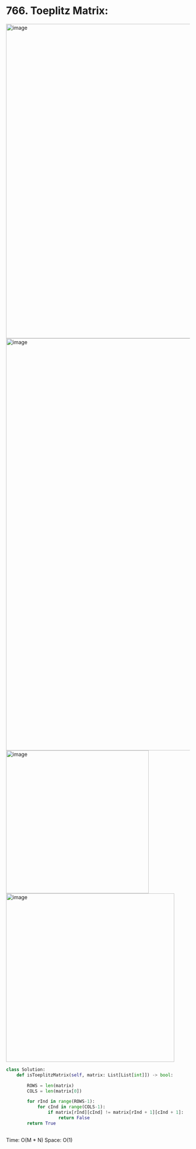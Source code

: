 # 766. Toeplitz Matrix:

<img width="860" alt="image" src="https://github.com/jatinbhutka/LeetCode-2022/assets/35987583/da167994-7755-43f7-b01e-07c049fce299">
<img width="1127" alt="image" src="https://github.com/jatinbhutka/LeetCode-2022/assets/35987583/eab24b56-2507-4cb3-8a94-ebdba82bac7f">
<img width="391" alt="image" src="https://github.com/jatinbhutka/LeetCode-2022/assets/35987583/97d8ae82-20f5-48a9-9f2d-7db51f7ad531">
<img width="461" alt="image" src="https://github.com/jatinbhutka/LeetCode-2022/assets/35987583/9235ae82-a0ac-44ec-b04e-c6b71669a1ff">

```python
class Solution:
    def isToeplitzMatrix(self, matrix: List[List[int]]) -> bool:

        ROWS = len(matrix)
        COLS = len(matrix[0])

        for rInd in range(ROWS-1):
            for cInd in range(COLS-1):
                if matrix[rInd][cInd] != matrix[rInd + 1][cInd + 1]:
                    return False
        return True
            
```

Time: O(M * N)
Space: O(1)
